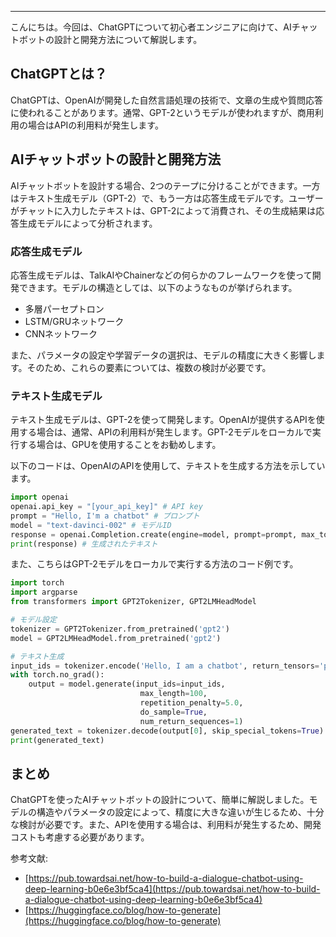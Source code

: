 <!--
title: ChatGPTによるAIチャットボットの設計と開発方法を解説！
tags: ChatGPT,OPENAI,API,チャットボット
id: 
private: false
-->

---

こんにちは。今回は、ChatGPTについて初心者エンジニアに向けて、AIチャットボットの設計と開発方法について解説します。

## ChatGPTとは？

ChatGPTは、OpenAIが開発した自然言語処理の技術で、文章の生成や質問応答に使われることがあります。通常、GPT-2というモデルが使われますが、商用利用の場合はAPIの利用料が発生します。

## AIチャットボットの設計と開発方法

AIチャットボットを設計する場合、2つのテープに分けることができます。一方はテキスト生成モデル（GPT-2）で、もう一方は応答生成モデルです。ユーザーがチャットに入力したテキストは、GPT-2によって消費され、その生成結果は応答生成モデルによって分析されます。

### 応答生成モデル

応答生成モデルは、TalkAIやChainerなどの何らかのフレームワークを使って開発できます。モデルの構造としては、以下のようなものが挙げられます。

- 多層パーセプトロン
- LSTM/GRUネットワーク
- CNNネットワーク

また、パラメータの設定や学習データの選択は、モデルの精度に大きく影響します。そのため、これらの要素については、複数の検討が必要です。

### テキスト生成モデル

テキスト生成モデルは、GPT-2を使って開発します。OpenAIが提供するAPIを使用する場合は、通常、APIの利用料が発生します。GPT-2モデルをローカルで実行する場合は、GPUを使用することをお勧めします。

以下のコードは、OpenAIのAPIを使用して、テキストを生成する方法を示しています。

```python
import openai
openai.api_key = "[your_api_key]" # API key
prompt = "Hello, I'm a chatbot" # プロンプト
model = "text-davinci-002" # モデルID
response = openai.Completion.create(engine=model, prompt=prompt, max_tokens=1024)["choices"][0]["text"]
print(response) # 生成されたテキスト
```

また、こちらはGPT-2モデルをローカルで実行する方法のコード例です。

```python
import torch
import argparse
from transformers import GPT2Tokenizer, GPT2LMHeadModel

# モデル設定
tokenizer = GPT2Tokenizer.from_pretrained('gpt2')
model = GPT2LMHeadModel.from_pretrained('gpt2')

# テキスト生成
input_ids = tokenizer.encode('Hello, I am a chatbot', return_tensors='pt')
with torch.no_grad():
    output = model.generate(input_ids=input_ids,
                             max_length=100,
                             repetition_penalty=5.0,
                             do_sample=True,
                             num_return_sequences=1)
generated_text = tokenizer.decode(output[0], skip_special_tokens=True)
print(generated_text)
```

## まとめ

ChatGPTを使ったAIチャットボットの設計について、簡単に解説しました。モデルの構造やパラメータの設定によって、精度に大きな違いが生じるため、十分な検討が必要です。また、APIを使用する場合は、利用料が発生するため、開発コストも考慮する必要があります。

参考文献:
- [https://pub.towardsai.net/how-to-build-a-dialogue-chatbot-using-deep-learning-b0e6e3bf5ca4](https://pub.towardsai.net/how-to-build-a-dialogue-chatbot-using-deep-learning-b0e6e3bf5ca4)
- [https://huggingface.co/blog/how-to-generate](https://huggingface.co/blog/how-to-generate)
